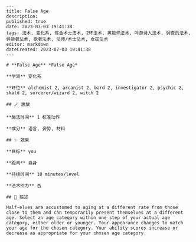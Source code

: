 
    ---
    title: False Age
    description: 
    published: true
    date: 2023-07-03 19:41:38
    tags: 法术, 变化系, 炼金术士法术, 2环法术, 奥能师法术, 吟游诗人法术, 调查员法术, 异能者法术, 歌者法术, 法师/术士法术, 女巫法术
    editor: markdown
    dateCreated: 2023-07-03 19:41:38
    ---

    # **False Age** *False Age*

    **学派** 变化系 

    **环位** alchemist 2, arcanist 2, bard 2, investigator 2, psychic 2, skald 2, sorcerer/wizard 2, witch 2

    ## 🪄 施放

    **施法时间** 1 标准动作

    **成分** 语言, 姿势, 材料

    ## ✨ 效果 

    **目标** you 

    **距离** 自身  

    **持续时间** 10 minutes/level 

    **法术抗力** 否

    ## 📖 描述

    Half-elves are accustomed to aging at a different rate from those close to them and can temporarily present themselves at a different age. Select an age category within one step of your actual age category, either older or younger. Your appearance changes to match your age for the chosen category. Your ability scores increase or decrease as appropriate for your chosen age category.
    